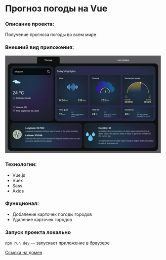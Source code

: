# Прогноз погоды на Vue

### Описание проекта:

Получение прогноза погоды во всем мире

### Внешний вид приложения:

![alt text](https://github.com/Sergynya174/weather-vue/blob/main/img.png?raw=true)

### Технологии:

- Vue.js
- Vuex
- Sass
- Axios

### Функционал:

- Добаление карточек погоды городов
- Удаление карточек городов

### Запуск проекта локально

`npm run dev` — запускает приложение в браузере

[Ссылка на домен](https://sergynya174.github.io/weather-vue/)
